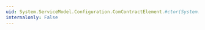 ```yaml
---
uid: System.ServiceModel.Configuration.ComContractElement.#ctor(System.String)
internalonly: False
---
```

